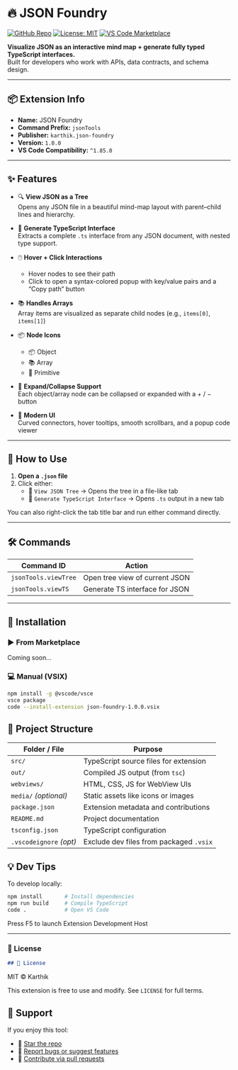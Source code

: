 # 🔥 JSON Foundry

[![GitHub Repo](https://img.shields.io/badge/GitHub-JsonFoundry-000?logo=github)](https://github.com/KarrthikReddyChinasani/JsonFoundry)
[![License: MIT](https://img.shields.io/badge/License-MIT-green.svg)](LICENSE)
[![VS Code Marketplace](https://img.shields.io/badge/Marketplace-Coming%20Soon-blue?logo=visualstudiocode)](https://marketplace.visualstudio.com/)


**Visualize JSON as an interactive mind map + generate fully typed TypeScript interfaces.**  
Built for developers who work with APIs, data contracts, and schema design.

---

## 📦 Extension Info

- **Name:** JSON Foundry
- **Command Prefix:** `jsonTools`
- **Publisher:** `karthik.json-foundry`
- **Version:** `1.0.0`
- **VS Code Compatibility:** `^1.85.0`

---

## ✨ Features

- 🔍 **View JSON as a Tree**  
  Opens any JSON file in a beautiful mind-map layout with parent–child lines and hierarchy.

- 🧠 **Generate TypeScript Interface**  
  Extracts a complete `.ts` interface from any JSON document, with nested type support.

- 🖱️ **Hover + Click Interactions**  
  - Hover nodes to see their path  
  - Click to open a syntax-colored popup with key/value pairs and a “Copy path” button

- 📚 **Handles Arrays**  
  Array items are visualized as separate child nodes (e.g., `items[0]`, `items[1]`)

- 📦 **Node Icons**  
  - 📦 Object  
  - 📚 Array  
  - 📄 Primitive

- 🔄 **Expand/Collapse Support**  
  Each object/array node can be collapsed or expanded with a + / − button

- 🌈 **Modern UI**  
  Curved connectors, hover tooltips, smooth scrollbars, and a popup code viewer

---

## 🧪 How to Use

1. **Open a `.json` file**
2. Click either:
   - 🔲 `View JSON Tree` → Opens the tree in a file-like tab
   - 🧬 `Generate TypeScript Interface` → Opens `.ts` output in a new tab

You can also right-click the tab title bar and run either command directly.

---

## 🛠️ Commands

| Command ID               | Action                         |
|--------------------------|--------------------------------|
| `jsonTools.viewTree`     | Open tree view of current JSON |
| `jsonTools.viewTS`       | Generate TS interface for JSON |

---

## 🧳 Installation

### ▶️ From Marketplace

Coming soon...

### 💻 Manual (VSIX)

```bash
npm install -g @vscode/vsce
vsce package
code --install-extension json-foundry-1.0.0.vsix
```

## 🧱 Project Structure

| Folder / File            | Purpose                                  |
|--------------------------|------------------------------------------|
| `src/`                   | TypeScript source files for extension    |
| `out/`                   | Compiled JS output (from `tsc`)          |
| `webviews/`              | HTML, CSS, JS for WebView UIs            |
| `media/` *(optional)*    | Static assets like icons or images       |
| `package.json`           | Extension metadata and contributions     |
| `README.md`              | Project documentation                    |
| `tsconfig.json`          | TypeScript configuration                 |
| `.vscodeignore` *(opt)*  | Exclude dev files from packaged `.vsix`  |


## 💡 Dev Tips

To develop locally:

```bash
npm install       # Install dependencies
npm run build     # Compile TypeScript
code .            # Open VS Code
```

Press F5 to launch Extension Development Host


---

### 📄 License

```markdown
## 📄 License
```
MIT © Karthik

This extension is free to use and modify. See `LICENSE` for full terms.


## 🙌 Support

If you enjoy this tool:

- 🌟 [Star the repo](https://github.com/KarrthikReddyChinasani/JsonFoundry)
- 🐞 [Report bugs or suggest features](https://github.com/KarrthikReddyChinasani/JsonFoundry/issues)
- 🔁 [Contribute via pull requests](https://github.com/KarrthikReddyChinasani/JsonFoundry/pulls)

